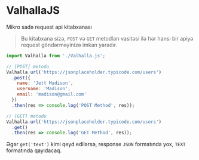 # ValhallaJS
 Mikro sadə request api kitabxanası
 
> Bu kitabxana sizə, `POST` və `GET` metodları vasitəsi ilə hər hansı bir apiyə request göndərməyinizə imkan yaradır.

```javascript
import Valhalla from './Valhalla.js';

// [POST] metodu
Valhalla.url('https://jsonplaceholder.typicode.com/users')
  .post({
    name: 'Jett Madison',
    username: 'Madison',
    email: 'madison@gmail.com'
  })
  .then(res => console.log('POST Method', res));

// [GET] metodu
Valhalla.url('https://jsonplaceholder.typicode.com/users')
  .get()
  .then(res => console.log('GET Method', res));
```
Əgər `get('text')` kimi qeyd edilərsə, response `JSON` formatında yox, `TEXT` formatında qayıdacaq.

